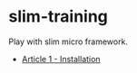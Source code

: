 # slim-training
Play with slim micro framework. 

- [Article 1 - Installation](https://asmith.my.id/blog/rest-service-dengan-slim-micro-framework-instalasi)
